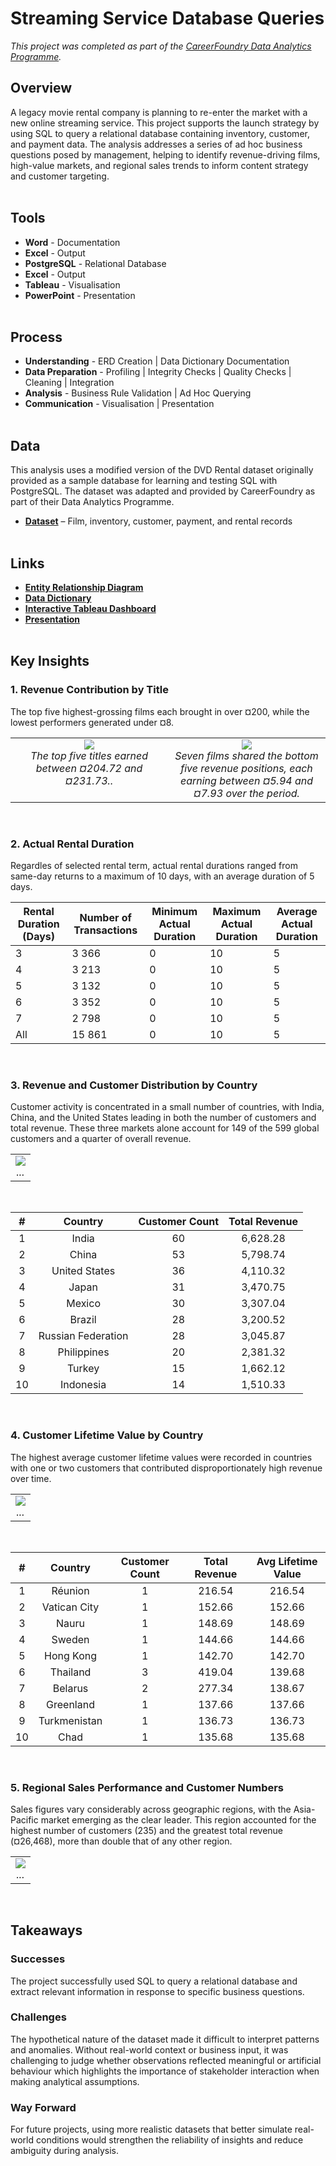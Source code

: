 # Streaming Service Database Queries
*This project was completed as part of the [CareerFoundry Data Analytics Programme](https://careerfoundry.com/en/courses/become-a-data-analyst/).*

## Overview
A legacy movie rental company is planning to re-enter the market with a new online streaming service. This project supports the launch strategy by using SQL to query a relational database containing inventory, customer, and payment data. The analysis addresses a series of ad hoc business questions posed by management, helping to identify revenue-driving films, high-value markets, and regional sales trends to inform content strategy and customer targeting.
<br><br>

## Tools
- **Word** - Documentation
- **Excel** - Output
- **PostgreSQL** - Relational Database
- **Excel** - Output
- **Tableau** - Visualisation
- **PowerPoint** - Presentation
<br><br>

## Process
- **Understanding** - ERD Creation | Data Dictionary Documentation
- **Data Preparation** - Profiling | Integrity Checks | Quality Checks | Cleaning | Integration
- **Analysis** - Business Rule Validation | Ad Hoc Querying
- **Communication** - Visualisation | Presentation
<br><br>

## Data
This analysis uses a modified version of the DVD Rental dataset originally provided as a sample database for learning and testing SQL with PostgreSQL. The dataset was adapted and provided by CareerFoundry as part of their Data Analytics Programme.

- [**Dataset**](http://www.postgresqltutorial.com/wp-content/uploads/2019/05/dvdrental.zip) – Film, inventory, customer, payment, and rental records
<br><br>

## Links
- [**Entity Relationship Diagram**](deliverables/erd_dbvisualiser.png)
- [**Data Dictionary**](deliverables/data_dictionary.pdf)
- [**Interactive Tableau Dashboard**](https://public.tableau.com/views/StreamingService_17486375379040/Dashboard1?:language=en-GB&:sid=&:redirect=auth&:display_count=n&:origin=viz_share_link)
- [**Presentation**](deliverables/presentation.pdf)
<br><br>

## Key Insights
### 1. Revenue Contribution by Title
The top five highest-grossing films each brought in over ¤200, while the lowest performers generated under ¤8.
<table>
<tr>
<td align="center" valign="top" width="50%">
    <img src="visualisations/top_films.png"" ><br>
    <em>The top five titles earned between ¤204.72 and ¤231.73..</em>
</td>
<td align="center" valign="top" width="50%">
    <img src="visualisations/bottom_films.png" ><br>
    <em>Seven films shared the bottom five revenue positions, each earning between ¤5.94 and ¤7.93 over the period.</em>
</td>
</tr>
</table>
<br>

### 2. Actual Rental Duration
Regardles of selected rental term, actual rental durations ranged from same-day returns to a maximum of 10 days, with an average duration of 5 days.
<table style="width:100%; border-collapse: collapse;">
  <thead>
    <tr>
      <th>Rental Duration (Days)</th>
      <th>Number of Transactions</th>
      <th>Minimum Actual Duration</th>
      <th>Maximum Actual Duration</th>
      <th>Average Actual Duration</th>
    </tr>
  </thead>
  <tbody>
    <tr>
      <td>3</td>
      <td>3 366</td>
      <td>0</td>
      <td>10</td>
      <td>5</td>
    </tr>
    <tr>
      <td>4</td>
      <td>3 213</td>
      <td>0</td>
      <td>10</td>
      <td>5</td>
    </tr>
    <tr>
      <td>5</td>
      <td>3 132</td>
      <td>0</td>
      <td>10</td>
      <td>5</td>
    </tr>
    <tr>
      <td>6</td>
      <td>3 352</td>
      <td>0</td>
      <td>10</td>
      <td>5</td>
    </tr>
    <tr>
      <td>7</td>
      <td>2 798</td>
      <td>0</td>
      <td>10</td>
      <td>5</td>
    </tr>
    <tr>
      <td>All</td>
      <td>15 861</td>
      <td>0</td>
      <td>10</td>
      <td>5</td>
    </tr>
  </tbody>
</table>
<br>

### 3. Revenue and Customer Distribution by Country
Customer activity is concentrated in a small number of countries, with India, China, and the United States leading in both the number of customers and total revenue. These three markets alone account for 149 of the 599 global customers and a quarter of overall revenue. 
<table>
<tr>
<td align="center" valign="top" width="100%">
    <img src="visualisations/revenue_customers.png" ><br>
    <em>...</em>
</td>
</tr>
</table>
<br>

<table style="width:100%; border-collapse: collapse;">
  <thead>
    <tr>
      <th style="text-align:center">#</th>
      <th style="text-align:center">Country</th>
      <th style="text-align:center">Customer Count</th>
      <th style="text-align:center">Total Revenue</th>
    </tr>
  </thead>
  <tbody>
    <tr>
        <td style="text-align:center">1</td>
        <td style="text-align:center">India</td>
        <td style="text-align:center">60</td>
        <td style="text-align:center">6,628.28</td>
    </tr>
    <tr>
        <td style="text-align:center">2</td>
        <td style="text-align:center">China</td>
        <td style="text-align:center">53</td>
        <td style="text-align:center">5,798.74</td>
    </tr>
    <tr>
        <td style="text-align:center">3</td>
        <td style="text-align:center">United States</td>
        <td style="text-align:center">36</td>
        <td style="text-align:center">4,110.32</td>
    </tr>
    <tr>
        <td style="text-align:center">4</td>
        <td style="text-align:center">Japan</td>
        <td style="text-align:center">31</td>
        <td style="text-align:center">3,470.75</td>
    </tr>
    <tr>
        <td style="text-align:center">5</td>
        <td style="text-align:center">Mexico</td>
        <td style="text-align:center">30</td>
        <td style="text-align:center">3,307.04</td>
    </tr>
    <tr>
        <td style="text-align:center">6</td>
        <td style="text-align:center">Brazil</td>
        <td style="text-align:center">28</td>
        <td style="text-align:center">3,200.52</td>
    </tr>
    <tr>
        <td style="text-align:center">7</td>
        <td style="text-align:center">Russian Federation</td>
        <td style="text-align:center">28</td>
        <td style="text-align:center">3,045.87</td>
    </tr>
    <tr>
        <td style="text-align:center">8</td>
        <td style="text-align:center">Philippines</td>
        <td style="text-align:center">20</td>
        <td style="text-align:center">2,381.32</td>
    </tr>
    <tr>
        <td style="text-align:center">9</td>
        <td style="text-align:center">Turkey</td>
        <td style="text-align:center">15</td>
        <td style="text-align:center">1,662.12</td>
    </tr>
    <tr>
        <td style="text-align:center">10</td>
        <td style="text-align:center">Indonesia</td>
        <td style="text-align:center">14</td>
        <td style="text-align:center">1,510.33</td>
    </tr>
  </tbody>
</table>
<br>

### 4. Customer Lifetime Value by Country
The highest average customer lifetime values were recorded in countries with one or two customers that contributed disproportionately high revenue over time.
<table>
<tr>
<td align="center" valign="top" width="100%">
    <img src="visualisations/clv_customers.png" ><br>
    <em>...</em>
</td>
</tr>
</table>
<br>

| # | Country | Customer Count | Total Revenue | Avg Lifetime Value |
|:-:|:-------:|:--------------:|:-------------:|:------------------:|
| 1 | Réunion | 1 | 216.54 | 216.54 |
| 2 | Vatican City | 1 | 152.66 | 152.66 |
| 3 | Nauru | 1 | 148.69 | 148.69 |
| 4 | Sweden | 1 | 144.66 | 144.66 |
| 5 | Hong Kong | 1 | 142.70 | 142.70 |
| 6 | Thailand | 3 | 419.04 | 139.68 |
| 7 | Belarus | 2 | 277.34 | 138.67 |
| 8 | Greenland | 1 | 137.66 | 137.66 |
| 9 | Turkmenistan | 1 | 136.73 | 136.73 |
| 10 | Chad | 1 | 135.68 | 135.68 |
<br>

### 5. Regional Sales Performance and Customer Numbers
Sales figures vary considerably across geographic regions, with the Asia-Pacific market emerging as the clear leader. This region accounted for the highest number of customers (235) and the greatest total revenue (¤26,468), more than double that of any other region.
<table>
<tr>
<td align="center" valign="top" width="100%">
    <img src="visualisations/regional.png" ><br>
    <em>...</em>
</td>
</tr>
</table>
<br>

## Takeaways
### Successes
The project successfully used SQL to query a relational database and extract relevant information in response to specific business questions.

### Challenges
The hypothetical nature of the dataset made it difficult to interpret patterns and anomalies. Without real-world context or business input, it was challenging to judge whether observations reflected meaningful or artificial behaviour which highlights the importance of stakeholder interaction when making analytical assumptions.

### Way Forward
For future projects, using more realistic datasets that better simulate real-world conditions would strengthen the reliability of insights and reduce ambiguity during analysis.
